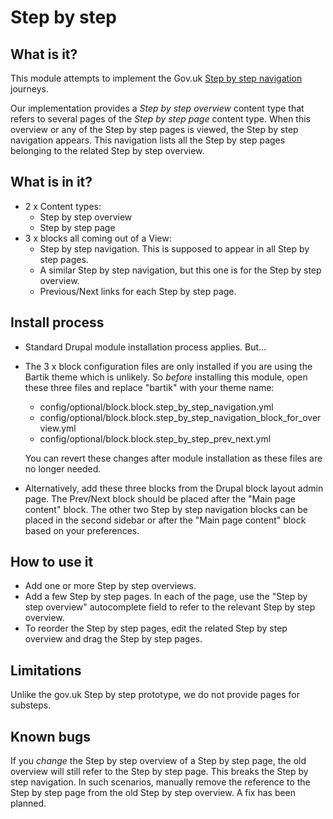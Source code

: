 # Step by step

## What is it?
This module attempts to implement the Gov.uk [Step by step navigation](https://design-system.service.gov.uk/patterns/step-by-step-navigation/) journeys.

Our implementation provides a *Step by step overview* content type that refers to several pages of the *Step by step page* content type.  When this overview or any of the Step by step pages is viewed, the Step by step navigation appears.  This navigation lists all the Step by step pages belonging to the related Step by step overview.

## What is in it?
- 2 x Content types:
  - Step by step overview
  - Step by step page
- 3 x blocks all coming out of a View:
  - Step by step navigation.  This is supposed to appear in all Step by step pages.
  - A similar Step by step navigation, but this one is for the Step by step overview.
  - Previous/Next links for each Step by step page.

## Install process
- Standard Drupal module installation process applies.  But...
- The 3 x block configuration files are only installed if you are using the Bartik theme which is unlikely.  So *before* installing this module, open these three files and replace "bartik" with your theme name:
  - config/optional/block.block.step_by_step_navigation.yml
  - config/optional/block.block.step_by_step_navigation_block_for_overview.yml
  - config/optional/block.block.step_by_step_prev_next.yml

  You can revert these changes after module installation as these files are no longer needed.
- Alternatively, add these three blocks from the Drupal block layout admin page.  The Prev/Next block should be placed after the "Main page content" block.  The other two Step by step navigation blocks can be placed in the second sidebar or after the "Main page content" block based on your preferences.

## How to use it
- Add one or more Step by step overviews.
- Add a few Step by step pages.  In each of the page, use the "Step by step overview" autocomplete field to refer to the relevant Step by step overview.
- To reorder the Step by step pages, edit the related Step by step overview and drag the Step by step pages.

## Limitations
Unlike the gov.uk Step by step prototype, we do not provide pages for substeps.

## Known bugs
If you *change* the Step by step overview of a Step by step page, the old overview will still refer to the Step by step page.  This breaks the Step by step navigation.  In such scenarios, manually remove the reference to the Step by step page from the old Step by step overview.  A fix has been planned.
